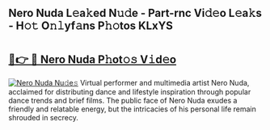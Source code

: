 ## Nero Nuda L𝚎a𝚔ed N𝚞𝚍e - Part-rnc Vi𝚍𝚎o L𝚎a𝚔s - H𝚘𝚝 O𝚗𝚕yf𝚊ns P𝚑𝚘tos KLxYS

# <h2><a href="http://kf0g5m.oniu.top/?m=Nero+Nuda">🔗👉 🔴 Nero Nuda P𝚑ot𝚘𝚜 V𝚒d𝚎o</a></h2>

[![Nero Nuda Nu𝚍e𝚜](https://i.imgur.com/0qMVB7G.gif)](http://kf0g5m.oniu.top/?m=Nero+Nuda)
Virtual performer and multimedia artist Nero Nuda, acclaimed for distributing dance and lifestyle inspiration through popular dance trends and brief films. The public face of Nero Nuda exudes a friendly and relatable energy, but the intricacies of his personal life remain shrouded in secrecy.  
